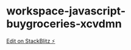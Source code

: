 # workspace-javascript-buygroceries-xcvdmn

[Edit on StackBlitz ⚡️](https://stackblitz.com/edit/workspace-javascript-buygroceries-xcvdmn)